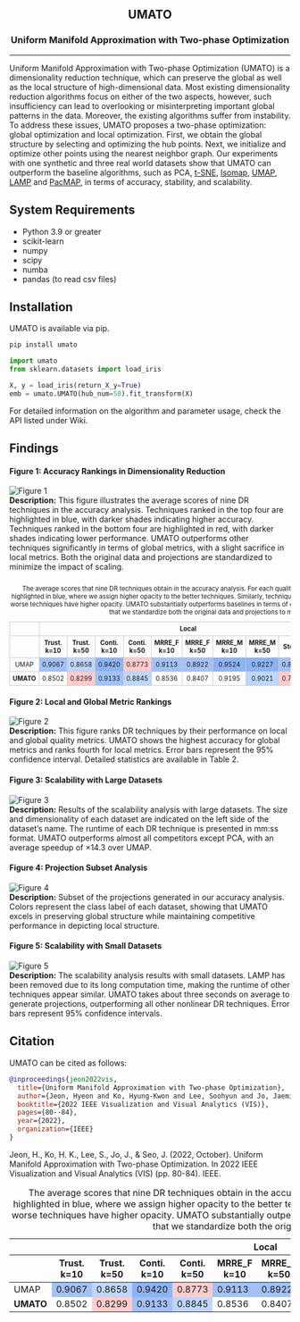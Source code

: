 <p align="center">
  <h2 align="center">UMATO</h2>
	<h3 align="center">Uniform Manifold Approximation with Two-phase Optimization</h3>
</p>

---



Uniform Manifold Approximation with Two-phase Optimization (UMATO) is a dimensionality reduction technique, which can preserve the global as well as the local structure of high-dimensional data. Most existing dimensionality reduction algorithms focus on either of the two aspects, however, such insufficiency can lead to overlooking or misinterpreting important global patterns in the data. Moreover, the existing algorithms suffer from instability. 
To address these issues, UMATO proposes a two-phase optimization: global optimization and local optimization. First, we obtain the global structure by selecting and optimizing the hub points.
Next, we initialize and optimize other points using the nearest neighbor graph. Our experiments with one synthetic and three real world datasets show that UMATO can outperform the baseline algorithms, such as PCA, [t-SNE](https://lvdmaaten.github.io/tsne/), [Isomap](https://scikit-learn.org/stable/modules/generated/sklearn.manifold.Isomap.html), [UMAP](https://github.com/lmcinnes/umap), [LAMP](https://github.com/lgnonato/LAMP) and [PacMAP](https://github.com/YingfanWang/PaCMAP), in terms of accuracy, stability, and scalability.

## System Requirements
- Python 3.9 or greater
- scikit-learn
- numpy
- scipy
- numba
- pandas (to read csv files)

## Installation 

UMATO is available via pip.

```sh
pip install umato
```

```python
import umato
from sklearn.datasets import load_iris

X, y = load_iris(return_X_y=True)
emb = umato.UMATO(hub_num=50).fit_transform(X)
```

For detailed information on the algorithm and parameter usage, check the API listed under Wiki.

## Findings

#### Figure 1: Accuracy Rankings in Dimensionality Reduction
![Figure 1](path/to/figure1.png)  
**Description:** This figure illustrates the average scores of nine DR techniques in the accuracy analysis. Techniques ranked in the top four are highlighted in blue, with darker shades indicating higher accuracy. Techniques ranked in the bottom four are highlighted in red, with darker shades indicating lower performance. UMATO outperforms other techniques significantly in terms of global metrics, with a slight sacrifice in local metrics. Both the original data and projections are standardized to minimize the impact of scaling.
<style>
    table.dr-table {
        font-size: 0.8em; /* Adjusts the font size to be smaller */
        width: 100%; /* Ensures the table uses the full width available */
        border-collapse: collapse; /* Improves the appearance of borders */
    }
    table.dr-table th, table.dr-table td {
        border: 1px solid #ccc; /* Adds borders to cells for better readability */
        padding: 5px; /* Adds padding inside cells */
        text-align: center; /* Centers the text in cells */
    }
    table.dr-table caption {
        margin: 10px 0; /* Adds space around the caption */
    }
</style>
<table class="dr-table">
    <caption>The average scores that nine DR techniques obtain in the accuracy analysis. For each quality metric, DR techniques ranked in the first-fourth place are highlighted in blue, where we assign higher opacity to the better techniques. Similarly, techniques ranked in the sixth-ninth place are highlighted in red, where worse techniques have higher opacity. UMATO substantially outperforms baselines in terms of global metrics with a slight sacrifice in local metric scores. Note that we standardize both the original data and projections to minimize the impact of scaling.</caption>
    <thead>
        <tr>
            <th></th>
            <th colspan="10">Local</th>
            <th colspan="5">Global</th>
        </tr>
        <tr>
            <th></th>
            <th>Trust. k=10</th>
            <th>Trust. k=50</th>
            <th>Conti. k=10</th>
            <th>Conti. k=50</th>
            <th>MRRE_F k=10</th>
            <th>MRRE_F k=50</th>
            <th>MRRE_M k=10</th>
            <th>MRRE_M k=50</th>
            <th>Stead.</th>
            <th>Coherv.</th>
            <th>KL Div. σ=1</th>
            <th>KL Div. σ=.1</th>
            <th>DTM σ=1</th>
            <th>DTM σ=.1</th>
            <th>Stress</th>
        </tr>
    </thead>
    <tbody>
        <tr>
            <td>UMAP</td>
            <td style="background-color: #a3c1f7">0.9067</td>
            <td style="background-color: #bed7fa">0.8658</td>
            <td style="background-color: #8db3f5">0.9420</td>
            <td style="background-color: #ffcccc">0.8773</td>
            <td style="background-color: #a3c1f7">0.9113</td>
            <td style="background-color: #a3c1f7">0.8922</td>
            <td style="background-color: #8db3f5">0.9524</td>
            <td style="background-color: #8db3f5">0.9227</td>
            <td style="background-color: #a3c1f7">0.8538</td>
            <td style="background-color: #809ff4">0.6445</td>
            <td style="background-color: #ffe6e6">0.0042</td>
            <td style="background-color: #ffcccc">0.2383</td>
            <td style="background-color: #ffcccc">0.0662</td>
            <td style="background-color: #ffcccc">0.4056</td>
            <td style="background-color: #ffcccc">2.7369</td>
        </tr>
        <!-- Add additional rows here for other DR techniques, formatting them similarly -->
        <tr>
            <td><b>UMATO</b></td>
            <td>0.8502</td>
            <td style="background-color: #ffcccc">0.8299</td>
            <td style="background-color: #a3c1f7">0.9133</td>
            <td style="background-color: #bed7fa">0.8845</td>
            <td>0.8536</td>
            <td>0.8407</td>
            <td>0.9195</td>
            <td style="background-color: #bed7fa">0.9021</td>
            <td style="background-color: #ffcccc">0.7248</td>
            <td style="background-color: #a3c1f7">0.6222</td>
            <td style="background-color: #809ff4">0.0017</td>
            <td style="background-color: #8db3f5">0.1388</td>
            <td style="background-color: #809ff4">0.0362</td>
            <td style="background-color: #809ff4">0.3050</td>
            <td style="background-color: #a3c1f7">0.7949</td>
        </tr>
    </tbody>
</table>


#### Figure 2: Local and Global Metric Rankings
![Figure 2](path/to/figure2.png)  
**Description:** This figure ranks DR techniques by their performance on local and global quality metrics. UMATO shows the highest accuracy for global metrics and ranks fourth for local metrics. Error bars represent the 95% confidence interval. Detailed statistics are available in Table 2.

#### Figure 3: Scalability with Large Datasets
![Figure 3](path/to/figure3.png)  
**Description:** Results of the scalability analysis with large datasets. The size and dimensionality of each dataset are indicated on the left side of the dataset’s name. The runtime of each DR technique is presented in mm:ss format. UMATO outperforms almost all competitors except PCA, with an average speedup of ×14.3 over UMAP.

#### Figure 4: Projection Subset Analysis
![Figure 4](path/to/figure4.png)  
**Description:** Subset of the projections generated in our accuracy analysis. Colors represent the class label of each dataset, showing that UMATO excels in preserving global structure while maintaining competitive performance in depicting local structure.

#### Figure 5: Scalability with Small Datasets
![Figure 5](path/to/figure5.png)  
**Description:** The scalability analysis results with small datasets. LAMP has been removed due to its long computation time, making the runtime of other techniques appear similar. UMATO takes about three seconds on average to generate projections, outperforming all other nonlinear DR techniques. Error bars represent 95% confidence intervals.

## Citation

UMATO can be cited as follows:

```bibtex
@inproceedings{jeon2022vis,
  title={Uniform Manifold Approximation with Two-phase Optimization},
  author={Jeon, Hyeon and Ko, Hyung-Kwon and Lee, Soohyun and Jo, Jaemin and Seo, Jinwook},
  booktitle={2022 IEEE Visualization and Visual Analytics (VIS)},
  pages={80--84},
  year={2022},
  organization={IEEE}
}
```

Jeon, H., Ko, H. K., Lee, S., Jo, J., & Seo, J. (2022, October). Uniform Manifold Approximation with Two-phase Optimization. In 2022 IEEE Visualization and Visual Analytics (VIS) (pp. 80-84). IEEE.


<table>
    <caption>The average scores that nine DR techniques obtain in the accuracy analysis. For each quality metric, DR techniques ranked in the first-fourth place are highlighted in blue, where we assign higher opacity to the better techniques. Similarly, techniques ranked in the sixth-ninth place are highlighted in red, where worse techniques have higher opacity. UMATO substantially outperforms baselines in terms of global metrics with a slight sacrifice in local metric scores. Note that we standardize both the original data and projections to minimize the impact of scaling.</caption>
    <thead>
        <tr>
            <th></th>
            <th colspan="10">Local</th>
            <th colspan="5">Global</th>
        </tr>
        <tr>
            <th></th>
            <th>Trust. k=10</th>
            <th>Trust. k=50</th>
            <th>Conti. k=10</th>
            <th>Conti. k=50</th>
            <th>MRRE_F k=10</th>
            <th>MRRE_F k=50</th>
            <th>MRRE_M k=10</th>
            <th>MRRE_M k=50</th>
            <th>Stead.</th>
            <th>Coherv.</th>
            <th>KL Div. σ=1</th>
            <th>KL Div. σ=.1</th>
            <th>DTM σ=1</th>
            <th>DTM σ=.1</th>
            <th>Stress</th>
        </tr>
    </thead>
    <tbody>
        <tr>
            <td>UMAP</td>
            <td style="background-color: #a3c1f7">0.9067</td>
            <td style="background-color: #bed7fa">0.8658</td>
            <td style="background-color: #8db3f5">0.9420</td>
            <td style="background-color: #ffcccc">0.8773</td>
            <td style="background-color: #a3c1f7">0.9113</td>
            <td style="background-color: #a3c1f7">0.8922</td>
            <td style="background-color: #8db3f5">0.9524</td>
            <td style="background-color: #8db3f5">0.9227</td>
            <td style="background-color: #a3c1f7">0.8538</td>
            <td style="background-color: #809ff4">0.6445</td>
            <td style="background-color: #ffe6e6">0.0042</td>
            <td style="background-color: #ffcccc">0.2383</td>
            <td style="background-color: #ffcccc">0.0662</td>
            <td style="background-color: #ffcccc">0.4056</td>
            <td style="background-color: #ffcccc">2.7369</td>
        </tr>
        <!-- Add additional rows here for other DR techniques, formatting them similarly -->
        <tr>
            <td><b>UMATO</b></td>
            <td>0.8502</td>
            <td style="background-color: #ffcccc">0.8299</td>
            <td style="background-color: #a3c1f7">0.9133</td>
            <td style="background-color: #bed7fa">0.8845</td>
            <td>0.8536</td>
            <td>0.8407</td>
            <td>0.9195</td>
            <td style="background-color: #bed7fa">0.9021</td>
            <td style="background-color: #ffcccc">0.7248</td>
            <td style="background-color: #a3c1f7">0.6222</td>
            <td style="background-color: #809ff4">0.0017</td>
            <td style="background-color: #8db3f5">0.1388</td>
            <td style="background-color: #809ff4">0.0362</td>
            <td style="background-color: #809ff4">0.3050</td>
            <td style="background-color: #a3c1f7">0.7949</td>
        </tr>
    </tbody>
</table>
